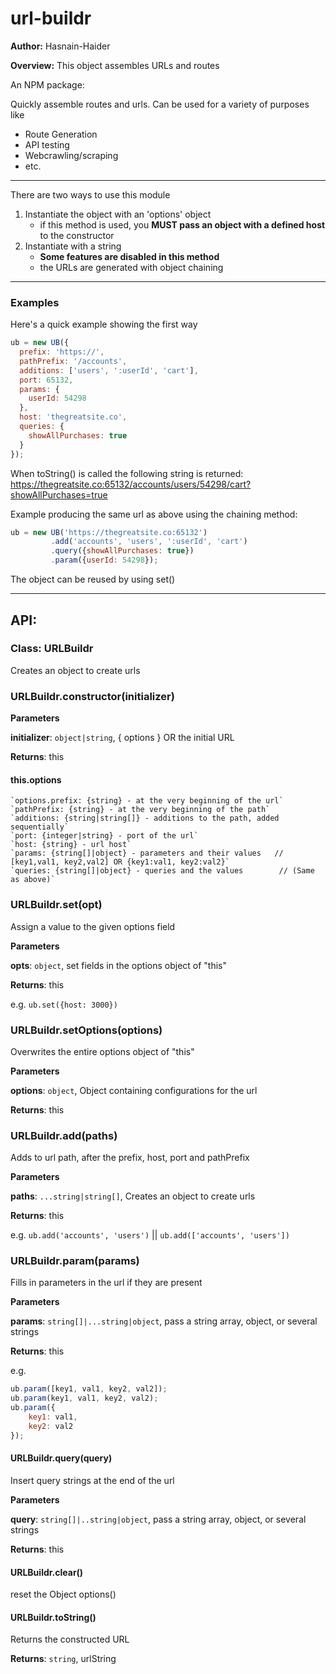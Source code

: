# url-buildr

**Author:** Hasnain-Haider

**Overview:** This object assembles URLs and routes

An NPM package:

Quickly assemble routes and urls. Can be used for a variety of purposes like

* Route Generation
* API testing
* Webcrawling/scraping
* etc.

_____________________________________________

There are two ways to use this module
1. Instantiate the object with an 'options' object
    * if this method is used, you **MUST pass an object with a defined host** to the constructor
2. Instantiate with a string
    * **Some features are disabled in this method**
    * the URLs are generated with object chaining

  _____________________________________________

### Examples
  Here's a quick example showing the first way
  ```javascript
  ub = new UB({
    prefix: 'https://',
    pathPrefix: '/accounts',
    additions: ['users', ':userId', 'cart'],
    port: 65132,
    params: {
      userId: 54298
    },
    host: 'thegreatsite.co',
    queries: {
      showAllPurchases: true
    }
  });
  ```
  When toString() is called the following string is returned: https://thegreatsite.co:65132/accounts/users/54298/cart?showAllPurchases=true

  Example producing the same url as above using the chaining method:
  ```javascript
  ub = new UB('https://thegreatsite.co:65132')
           .add('accounts', 'users', ':userId', 'cart')
           .query({showAllPurchases: true})
           .param({userId: 54298});
  ```

  The object can be reused by using set()

_____________________________________________
## API:

### Class: URLBuildr
Creates an object to create urls

### URLBuildr.constructor(initializer)

**Parameters**

**initializer**: `object|string`, { options } OR the initial URL

**Returns**: this

#### this.options 

    `options.prefix: {string} - at the very beginning of the url`
    `pathPrefix: {string} - at the very beginning of the path`
    `additions: {string|string[]} - additions to the path, added sequentially`
    `port: {integer|string} - port of the url`
    `host: {string} - url host`
    `params: {string[]|object} - parameters and their values   // [key1,val1, key2,val2] OR {key1:val1, key2:val2}`
    `queries: {string[]|object} - queries and the values        // (Same as above)`

### URLBuildr.set(opt)

Assign a value to the given options field

**Parameters**

**opts**: `object`, set fields in the options object of "this"

**Returns**: this

e.g. `ub.set({host: 3000})`

### URLBuildr.setOptions(options)

Overwrites the entire options object of "this"

**Parameters**

**options**: `object`, Object containing configurations for the url

**Returns**: this

### URLBuildr.add(paths)

Adds to url path, after the prefix, host, port and pathPrefix

**Parameters**

**paths**: `...string|string[]`, Creates an object to create urls

**Returns**: this

e.g. `ub.add('accounts', 'users')` || `ub.add(['accounts', 'users'])`

### URLBuildr.param(params)

Fills in parameters in the url if they are present

**Parameters**

**params**: `string[]|...string|object`, pass a string array, object, or several strings

**Returns**: this

e.g.
```javascript
ub.param([key1, val1, key2, val2]);
ub.param(key1, val1, key2, val2);
ub.param({
    key1: val1,
    key2: val2
});
```

#### URLBuildr.query(query)

Insert query strings at the end of the url

**Parameters**

**query**: `string[]|..string|object`, pass a string array, object, or several strings

**Returns**: this


#### URLBuildr.clear()

reset the Object options()

#### URLBuildr.toString()

Returns the constructed URL

**Returns**: `string`, urlString
